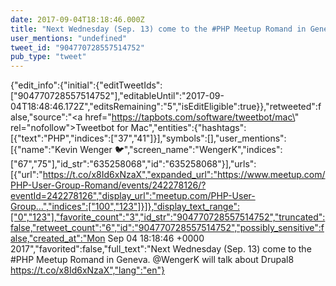 ```yaml
---
date: 2017-09-04T18:18:46.000Z
title: "Next Wednesday (Sep. 13) come to the #PHP Meetup Romand in Geneva. <a href='http://twitter.com/WengerK'>@WengerK</a> will talk about Drupal8 https://t.co/x8Id6xNzaX″"
user_mentions: "undefined"
tweet_id: "904770728557514752"
pub_type: "tweet"
---
```

{"edit_info":{"initial":{"editTweetIds":["904770728557514752"],"editableUntil":"2017-09-04T18:48:46.172Z","editsRemaining":"5","isEditEligible":true}},"retweeted":false,"source":"<a href=\"https://tapbots.com/software/tweetbot/mac\" rel=\"nofollow\">Tweetbot for Mac</a>","entities":{"hashtags":[{"text":"PHP","indices":["37","41"]}],"symbols":[],"user_mentions":[{"name":"Kevin Wenger 🐦","screen_name":"WengerK","indices":["67","75"],"id_str":"635258068","id":"635258068"}],"urls":[{"url":"https://t.co/x8Id6xNzaX","expanded_url":"https://www.meetup.com/PHP-User-Group-Romand/events/242278126/?eventId=242278126","display_url":"meetup.com/PHP-User-Group…","indices":["100","123"]}]},"display_text_range":["0","123"],"favorite_count":"3","id_str":"904770728557514752","truncated":false,"retweet_count":"6","id":"904770728557514752","possibly_sensitive":false,"created_at":"Mon Sep 04 18:18:46 +0000 2017","favorited":false,"full_text":"Next Wednesday (Sep. 13) come to the #PHP Meetup Romand in Geneva. @WengerK will talk about Drupal8 https://t.co/x8Id6xNzaX","lang":"en"}
